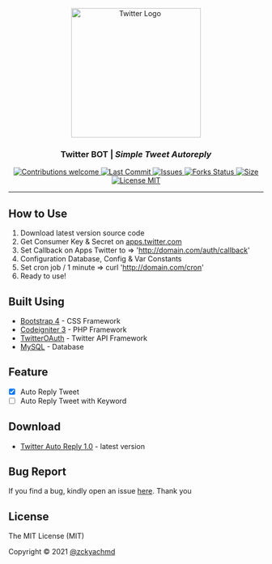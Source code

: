 <p align="center">
  <a href="https://github.com/zckyachmd/twitter-autoreply">
    <img src="https://raw.githubusercontent.com/zckyachmd/twitter-autoreply/main/assets/img/twitter-logo.png" width="256px" height="256px" alt="Twitter Logo">
  </a>
</p>

<h3 align="center">Twitter BOT | <i>Simple Tweet Autoreply</i></h3>

<p align="center">
  <!-- Contributions -->
  <a href="https://github.com/zckyachmd/twitter-autoreply">
    <img src="https://img.shields.io/badge/contributions-welcome-orange.svg"
      alt="Contributions welcome" />
  </a>
 <!-- Last Commit -->
  <a href="https://github.com/zckyachmd/twitter-autoreply">
    <img src="https://img.shields.io/github/last-commit/zckyachmd/twitter-autoreply"
      alt="Last Commit" />
  </a>
 <!-- issues -->
  <a href="https://github.com/zckyachmd/twitter-autoreply/issues">
    <img src="https://img.shields.io/github/issues/zckyachmd/twitter-autoreply.svg"
      alt="Issues" />
  </a>
  <!-- Forks Status -->
  <a href="https://github.com/zckyachmd/twitter-autoreply/network/members">
    <img src="https://img.shields.io/github/forks/zckyachmd/twitter-autoreply.svg"
      alt="Forks Status" />
  </a>
 <!-- Size -->
  <a href="https://github.com/zckyachmd/twitter-autoreply">
    <img src="https://img.shields.io/github/repo-size/zckyachmd/twitter-autoreply"
      alt="Size" />
  </a>
 <!-- License -->
  <a href="https://github.com/zckyachmd/twitter-autoreply/blob/master/LICENSE">
    <img src="https://img.shields.io/github/license/zckyachmd/twitter-autoreply.svg"
      alt="License MIT" />
  </a>
</p>

---

## How to Use

1. Download latest version source code
2. Get Consumer Key & Secret on [apps.twitter.com](https://apps.twitter.com)
3. Set Callback on Apps Twitter to => 'http://domain.com/auth/callback'
4. Configuration Database, Config & Var Constants
5. Set cron job / 1 minute => curl 'http://domain.com/cron'
6. Ready to use!

## Built Using

- [Bootstrap 4](https://getbootstrap.com/) - CSS Framework
- [Codeigniter 3](https://codeigniter.com/) - PHP Framework
- [TwitterOAuth](https://twitteroauth.com/) - Twitter API Framework
- [MySQL](https://www.mysql.com/) - Database

## Feature <a name = "feature"></a>

- [x] Auto Reply Tweet
- [ ] Auto Reply Tweet with Keyword

## Download

- [Twitter Auto Reply 1.0](https://github.com/zckyachmd/twitter-autoreply/releases/download/1.0/twitter-autoreply.zip) - latest version

## Bug Report <a name = "bugs"></a>

If you find a bug, kindly open an issue [here](https://github.com/zckyachmd/twitter-autoreply/issues/new/choose). Thank you

## License <a name = "license"></a>

The MIT License (MIT)

Copyright © 2021 [@zckyachmd](https://github.com/zckyachmd)
